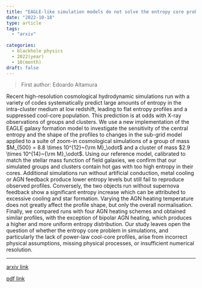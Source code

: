 ```yaml
---
title: "EAGLE-like simulation models do not solve the entropy core problem in groups and clusters of galaxies"
date: "2022-10-18"
type: article
tags:
  - "arxiv"
  
categories:
  - blackhole physics
  - 2022(year)
  - 10(month)
draft: false
---
```

> First author: Edoardo Altamura

 Recent high-resolution cosmological hydrodynamic simulations run with a
variety of codes systematically predict large amounts of entropy in the
intra-cluster medium at low redshift, leading to flat entropy profiles and a
suppressed cool-core population. This prediction is at odds with X-ray
observations of groups and clusters. We use a new implementation of the EAGLE
galaxy formation model to investigate the sensitivity of the central entropy
and the shape of the profiles to changes in the sub-grid model applied to a
suite of zoom-in cosmological simulations of a group of mass $M_{500} = 8.8
\times 10^{12}~{\rm M}_\odot$ and a cluster of mass $2.9 \times 10^{14}~{\rm
M}_\odot$. Using our reference model, calibrated to match the stellar mass
function of field galaxies, we confirm that our simulated groups and clusters
contain hot gas with too high entropy in their cores. Additional simulations
run without artificial conduction, metal cooling or AGN feedback produce lower
entropy levels but still fail to reproduce observed profiles. Conversely, the
two objects run without supernova feedback show a significant entropy increase
which can be attributed to excessive cooling and star formation. Varying the
AGN heating temperature does not greatly affect the profile shape, but only the
overall normalisation. Finally, we compared runs with four AGN heating schemes
and obtained similar profiles, with the exception of bipolar AGN heating, which
produces a higher and more uniform entropy distribution. Our study leaves open
the question of whether the entropy core problem in simulations, and
particularly the lack of power-law cool-core profiles, arise from incorrect
physical assumptions, missing physical processes, or insufficient numerical
resolution.

---
[arxiv link](http://arxiv.org/abs/2210.09978v1)

[pdf link](http://arxiv.org/pdf/2210.09978v1)